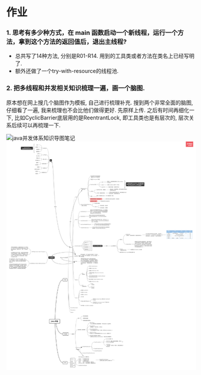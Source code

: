 # 作业
### 1. 思考有多少种方式，在 main 函数启动一个新线程，运行一个方法，拿到这个方法的返回值后，退出主线程?
- 总共写了14种方法, 分别是R01-R14. 用到的工具类或者方法在类名上已经写明了.
- 额外还做了一个try-with-resource的线程池.

### 2. 把多线程和并发相关知识梳理一遍，画一个脑图.
原本想在网上搜几个脑图作为模板, 自己进行梳理补充. 搜到两个非常全面的脑图, 仔细看了一遍, 我来梳理也不会比他们做得更好.
先原样上传. 之后有时间再细化一下, 比如CyclicBarrier底层用的是ReentrantLock, 即工具类也是有层次的, 层次关系后续可以再梳理一下.

![java并发体系知识导图笔记](./Java并发体系知识导图笔记.png)
![并发内容整理](./java并发内容整理.png)